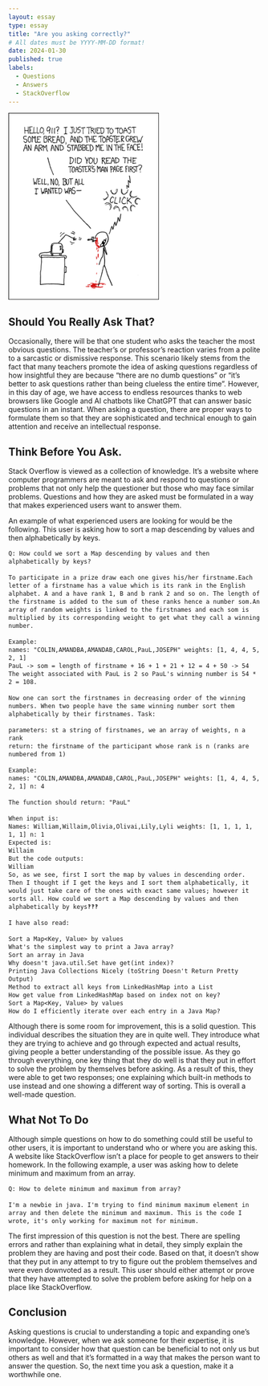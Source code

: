 ```yaml
---
layout: essay
type: essay
title: "Are you asking correctly?"
# All dates must be YYYY-MM-DD format!
date: 2024-01-30
published: true
labels:
  - Questions
  - Answers
  - StackOverflow
---
```


<img width="300px" class="rounded float-start pe-4" src="../img/smart-questions/rtfm.png">

## Should You Really Ask That?

Occasionally, there will be that one student who asks the teacher the most obvious questions. The teacher’s or professor’s reaction varies from a polite to a sarcastic or dismissive response. This scenario likely stems from the fact that many teachers promote the idea of asking questions regardless of how insightful they are because “there are no dumb questions” or “it’s better to ask questions rather than being clueless the entire time”. However, in this day of age, we have access to endless resources thanks to web browsers like Google and AI chatbots like ChatGPT that can answer basic questions in an instant. When asking a question, there are proper ways to formulate them so that they are sophisticated and technical enough to gain attention and receive an intellectual response. 

## Think Before You Ask.

Stack Overflow is viewed as a collection of knowledge. It’s a website where computer programmers are meant to ask and respond to questions or problems that not only help the questioner but those who may face similar problems. Questions and how they are asked must be formulated in a way that makes experienced users want to answer them. 

An example of what experienced users are looking for would be the following. This user is asking how to sort a map descending by values and then alphabetically by keys. 

```
Q: How could we sort a Map descending by values and then alphabetically by keys?

To participate in a prize draw each one gives his/her firstname.Each letter of a firstname has a value which is its rank in the English alphabet. A and a have rank 1, B and b rank 2 and so on. The length of the firstname is added to the sum of these ranks hence a number som.An array of random weights is linked to the firstnames and each som is multiplied by its corresponding weight to get what they call a winning number.

Example:
names: "COLIN,AMANDBA,AMANDAB,CAROL,PauL,JOSEPH" weights: [1, 4, 4, 5, 2, 1]
PauL -> som = length of firstname + 16 + 1 + 21 + 12 = 4 + 50 -> 54 The weight associated with PauL is 2 so PauL's winning number is 54 * 2 = 108.

Now one can sort the firstnames in decreasing order of the winning numbers. When two people have the same winning number sort them alphabetically by their firstnames. Task:

parameters: st a string of firstnames, we an array of weights, n a rank
return: the firstname of the participant whose rank is n (ranks are numbered from 1)

Example:
names: "COLIN,AMANDBA,AMANDAB,CAROL,PauL,JOSEPH" weights: [1, 4, 4, 5, 2, 1] n: 4

The function should return: "PauL"

When input is:
Names: William,Willaim,Olivia,Olivai,Lily,Lyli weights: [1, 1, 1, 1, 1, 1] n: 1
Expected is:
Willaim
But the code outputs:
William
So, as we see, first I sort the map by values in descending order. Then I thought if I get the keys and I sort them alphabetically, it would just take care of the ones with exact same values; however it sorts all. How could we sort a Map descending by values and then alphabetically by keys‽‽‽

I have also read:

Sort a Map<Key, Value> by values
What's the simplest way to print a Java array?
Sort an array in Java
Why doesn't java.util.Set have get(int index)?
Printing Java Collections Nicely (toString Doesn't Return Pretty Output)
Method to extract all keys from LinkedHashMap into a List
How get value from LinkedHashMap based on index not on key?
Sort a Map<Key, Value> by values
How do I efficiently iterate over each entry in a Java Map?
```
Although there is some room for improvement, this is a solid question. This individual describes the situation they are in quite well. They introduce what they are trying to achieve and go through expected and actual results, giving people a better understanding of the possible issue. As they go through everything, one key thing that they do well is that they put in effort to solve the problem by themselves before asking. As a result of this, they were able to get two responses; one explaining which built-in methods to use instead and one showing a different way of sorting. This is overall a well-made question. 


## What Not To Do

Although simple questions on how to do something could still be useful to other users, it is important to understand who or where you are asking this. A website like StackOverflow isn’t a place for people to get answers to their homework. In the following example, a user was asking how to delete minimum and maximum from an array. 

```
Q: How to delete minimum and maximum from array?

I'm a newbie in java. I'm trying to find minimum maximum element in array and then delete the minimum and maximum. This is the code I wrote, it's only working for maximum not for minimum.

```

The first impression of this question is not the best. There are spelling errors and rather than explaining what in detail, they simply explain the problem they are having and post their code. Based on that, it doesn’t show that they put in any attempt to try to figure out the problem themselves and were even downvoted as a result. This user should either attempt or prove that they have attempted to solve the problem before asking for help on a place like StackOverflow. 

## Conclusion

Asking questions is crucial to understanding a topic and expanding one’s knowledge. However, when we ask someone for their expertise, it is important to consider how that question can be beneficial to not only us but others as well and that it’s formatted in a way that makes the person want to answer the question. So, the next time you ask a question, make it a worthwhile one. 
